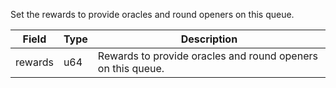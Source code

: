 Set the rewards to provide oracles and round openers on this queue.

| Field | Type | Description |
|--|--|--|
| rewards |  u64 | Rewards to provide oracles and round openers on this queue. |
